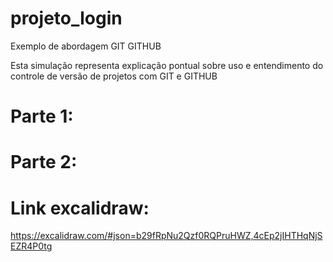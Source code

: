 # projeto_login
Exemplo de abordagem GIT GITHUB

Esta simulação representa explicação pontual sobre uso e entendimento do controle de versão de projetos com GIT e GITHUB

# Parte 1:

# Parte 2:


# Link excalidraw:
https://excalidraw.com/#json=b29fRpNu2Qzf0RQPruHWZ,4cEp2jIHTHqNjSEZR4P0tg

